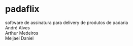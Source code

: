 # padaflix
software de assinatura para delivery de produtos de padaria
<br> André Alves
<br> Arthur Medeiros
<br> Meljael Daniel
